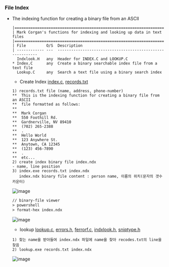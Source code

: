 
### File Index
* The indexing function for creating a binary file from an ASCII
   ```
   |=============================================================================
   | Mark Corgan's functions for indexing and looking up data in text files
   |=============================================================================
   | File         O/S  Description
   | ------------ ---  ----------------------------------------------------------
     Indxlook.H   any  Header for INDEX.C and LOOKUP.C
   * Index.C      any  Create a binary searchable index file from a text file
     Lookup.C     any  Search a text file using a binary search index
   ```
  
    * Create Index [index.c](https://github.com/csbyun-data/C-Pro/blob/main/chap03/Index/index.c), [records.txt](https://github.com/csbyun-data/C-Pro/blob/main/chap03/Index/records.txt)
    ```
    1) records.txt file (name, address, phone-number)
    **  This is the indexing function for creating a binary file from an ASCII
    **  file formatted as follows:
    **
    **  Mark Corgan
    **  550 Foothill Rd.
    **  Gardnerville, NV 89410
    **  (702) 265-2388
    **  .
    **  Hello World
    **  123 Anywhere St.
    **  Anytown, CA 12345
    **  (123) 456-7890
    **  .
    **  etc...
    2) create index binary file index.ndx
    - name, line position
    3) index.exe records.txt index.ndx
       index.ndx binary file content : person name, 이름의 위치(문자의 갯수 카운터) 
    ```
    ![image](https://github.com/user-attachments/assets/8f683ed0-093d-424d-9ce1-d762135331fa)
    ```txt
    // binary-file viewer
    > powershell
    > format-hex index.ndx
    ```
    ![image](https://github.com/user-attachments/assets/4d5d3a71-bcc4-424f-b50f-922e2672325d)

    * lookup [lookup.c](https://github.com/csbyun-data/C-Pro/blob/main/chap03/Index/lookup.c), [errors.h](https://github.com/csbyun-data/C-Pro/blob/main/chap03/Index/errors.h), [ferrorf.c](https://github.com/csbyun-data/C-Pro/blob/main/chap03/Index/ferrorf.c), [indxlook.h](https://github.com/csbyun-data/C-Pro/blob/main/chap03/Index/indxlook.h), [sniptype.h](https://github.com/csbyun-data/C-Pro/blob/main/chap03/Index/sniptype.h)
    ```
    1) 찾는 name을 받아들여 index.ndx 파일에 name을 찾아 recodes.txt의 line을 찾음
    2) lookup.exe records.txt index.ndx
    ```
    ![image](https://github.com/user-attachments/assets/dcf06104-7003-47ab-8b12-e74b7c6ddc40)

   
